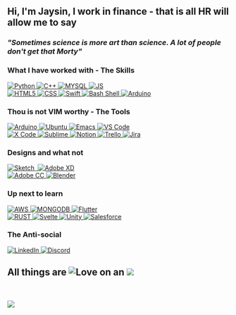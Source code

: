 <h2>Hi, I'm Jaysin, I work in finance - that is all HR will allow me to say</h2>
<h3><em>"Sometimes science is more art than science. A lot of people don't get that Morty"</em></h3>
<!--  Skills -->
<h3>What I have worked with - The Skills</h3>
<div class="column">
<a href="https://www.python.org">
<img alt="Python" src="https://img.shields.io/badge/Python-14354C?style=for-the-badge&logo=python&logoColor=white"/>
</a> <!-- Python -->
<a href="https://cplusplus.com">
<img alt="C++" src="https://img.shields.io/badge/C++-14354C?style=for-the-badge&logoColor=white"/>
</a> <!-- C++ -->
<a href="https://www.mysql.com">
<img alt="MYSQL" src="https://img.shields.io/badge/MySQL-00000F?style=for-the-badge&logo=mysql&logoColor=white"/>
</a> <!-- MYSQL -->
<a href="https://www.javascript.com">
<img alt="JS" src="https://img.shields.io/badge/JavaScript-323330?style=for-the-badge&logo=javascript&logoColor=F7DF1E"/>
</a> <!-- JS -->
</div>
<div class="column">
<a href="https://developer.mozilla.org/en-US/docs/Glossary/HTML5">
<img alt="HTML5" src="https://img.shields.io/badge/HTML5-E34F26?style=for-the-badge&logo=html5&logoColor=white"/>
</a> <!-- HTML5 -->
<a href="https://developer.mozilla.org/en-US/docs/Web/CSS">
<img alt="CSS" src="https://img.shields.io/badge/CSS-239120?&style=for-the-badge&logo=css3&logoColor=white"/>
</a> <!-- CSS -->
<a href="https://developer.apple.com/swift/">
<img alt="Swift" src="https://img.shields.io/badge/Swift-FA7343?style=for-the-badge&logo=swift&logoColor=white"/>
</a> <!-- Swift -->
<a href="https://www.tutorialspoint.com/unix/shell_scripting.htm">
<img alt="Bash Shell" src="https://img.shields.io/badge/Shell_Script-121011?style=for-the-badge&logo=gnu-bash&logoColor=white"/>
</a> <!-- Bash -->
<a href="https://www.arduino.cc">
<img alt="Arduino" src="https://img.shields.io/badge/Arduino-00979D?style=for-the-badge&logo=Arduino&logoColor=white"/>
</a> <!-- Arduino -->
</div>
<!-- Extra tools.  -->
<h3>Thou is not VIM worthy - The Tools</h3>
<div class="column">
<a href="https://www.apple.com/macos/">
<img alt="Arduino" src="https://img.shields.io/badge/mac%20os-000000?style=for-the-badge&logo=apple&logoColor=white"/>
</a> <!-- MAC OS -->
<a href="https://ubuntu.com">
<img alt="Ubuntu" src="https://img.shields.io/badge/Ubuntu-E95420?style=for-the-badge&logo=ubuntu&logoColor=white"/>
</a> <!-- Ubuntu -->
<a href="https://www.gnu.org/software/emacs/">
<img alt="Emacs" src="https://img.shields.io/badge/Emacs-%237F5AB6.svg?&style=for-the-badge&logo=gnu-emacs&logoColor=white"/>
</a> <!-- Emacs -->
<a href="https://code.visualstudio.com/">
<img alt="VS Code" src="https://img.shields.io/badge/Visual_Studio_Code-0078D4?style=for-the-badge&logo=visual%20studio%20code&logoColor=white"/>
</a> <!-- VS Code -->
</div>
<div class="column">
<a href="https://developer.apple.com/xcode/">
<img alt="X Code" src="https://img.shields.io/badge/Xcode-007ACC?style=for-the-badge&logo=Xcode&logoColor=white"/>
</a> <!-- X Code -->
<a href="https://www.sublimetext.com">
<img alt="Sublime" src="https://img.shields.io/badge/sublime_text-%23575757.svg?&style=for-the-badge&logo=sublime-text&logoColor=important"/>
</a> <!-- Sublime -->
<a href="https://www.notion.so">
<img alt="Notion" src="https://img.shields.io/badge/Notion-000000?style=for-the-badge&logo=notion&logoColor=white"/>
</a> <!-- Notion -->
<a href="https://trello.com/en">
<img alt="Trello" src="https://img.shields.io/badge/Trello-0052CC?style=for-the-badge&logo=trello&logoColor=white"/>
</a> <!-- Trello -->
<a href="https://www.atlassian.com/software/jira">
<img alt="Jira" src="https://img.shields.io/badge/Jira-0052CC?style=for-the-badge&logo=Jira&logoColor=white"/>
</a> <!-- Jira -->
</div>
<!--  Design -->
<h3>Designs and what not</h3>
<div class="column">
<a href="https://www.sketch.com">
<img alt="Sketch" src="https://img.shields.io/badge/Sketch-FFB387?style=for-the-badge&logo=sketch&logoColor=black"/>
</a> <!-- Sketch -->
<a href="https://www.figma.com">
<img alt="" src="https://img.shields.io/badge/Figma-F24E1E?style=for-the-badge&logo=figma&logoColor=white"/>
</a> <!-- Figma -->
<a href="https://www.adobe.com/products/xd.html">
<img alt="Adobe XD" src="https://img.shields.io/badge/Adobe%20XD-470137?style=for-the-badge&logo=Adobe%20XD&logoColor=#FF61F6"/>
</a> <!-- Adobe XD -->
</div>
<div class="column">
<a href="https://www.adobe.com/creativecloud.html">
<img alt="Adobe CC" src="https://img.shields.io/badge/Adobe%20Creative%20Cloud-DA1F26?style=for-the-badge&logo=Adobe%20Creative%20Cloud&logoColor=white"/>
</a> <!-- Adobe CC -->
<a href="https://www.blender.org">
<img alt="Blender" src="https://img.shields.io/badge/blender-%23F5792A.svg?style=for-the-badge&logo=blender&logoColor=white"/>
</a> <!-- Blender -->
</div>
<!-- Up next to learn -->
<h3>Up next to learn</h3>
<div class="column">
<a href="https://aws.amazon.com">
<img alt="AWS" src="https://img.shields.io/badge/Amazon_AWS-232F3E?style=for-the-badge&logo=amazon-aws&logoColor=white"/>
</a> <!-- AWS -->
<a href="https://www.mongodb.com">
<img alt="MONGODB" src="https://img.shields.io/badge/MongoDB-4EA94B?style=for-the-badge&logo=mongodb&logoColor=white"/>
</a> <!-- MONGODB -->
<a href="https://flutter.dev">
<img alt="Flutter" src="https://img.shields.io/badge/Flutter-02569B?style=for-the-badge&logo=flutter&logoColor=white"/>
</a> <!-- Flutter -->
</div>
<div class="column">
<a href="https://www.rust-lang.org">
<img alt="RUST" src="https://img.shields.io/badge/Rust-000000?style=for-the-badge&logo=rust&logoColor=white"/>
</a> <!-- RUST -->
<a href="https://svelte.dev">
<img alt="Svelte" src="https://img.shields.io/badge/Svelte-4A4A55?style=for-the-badge&logo=svelte&logoColor=FF3E00"/>
</a> <!-- Svelte -->
<a href="https://unity.com">
<img alt="Unity" src="https://img.shields.io/badge/Unity-100000?style=for-the-badge&logo=unity&logoColor=white"/>
</a> <!-- Unity -->
<a href="https://www.salesforce.com">
<img alt="Salesforce" src="https://img.shields.io/badge/Salesforce-00A1E0?style=for-the-badge&logo=Salesforce&logoColor=white"/>
</a> <!-- Salesforce -->
<!--  Social -->
<h3>The Anti-social</h3>
<div class="row">
<div class="column">
<a target="_blank" rel="noopener noreferrer" href="https://www.linkedin.com/in/jaysinlord/" target="_blank" rel="noopener noreferrer">
<img alt="LinkedIn" src="https://img.shields.io/badge/LinkedIn-0077B5?style=for-the-badge&logo=linkedin&logoColor=white"/>
</a>  <!-- LinkedIn -->
<a target="_blank" rel="noopener noreferrer" href="https://discord.com" target="_blank" rel="noopener noreferrer">
<img alt="Discord" src="https://img.shields.io/badge/Discord-7289DA?style=for-the-badge&logo=discord&logoColor=white"/>
</a>  <!-- Discord -->
</div>
</div>
<h2>All things are&nbsp;<img alt="Love" src="http://ForTheBadge.com/images/badges/built-with-love.svg"/>&nbsp;on an&nbsp;<img src="https://img.shields.io/badge/Apple-MacBook_Pro-999999?style=for-the-badge&logo=apple&logoColor=white"/></h2> <!-- Macbook -->
<!-- Love and Macbooks -->
<br><br>
<img src="https://github-readme-stats.vercel.app/api/top-langs/?username=j-lord&count_private=true&show_icons=true&theme=codeSTACKr&layout=compact"/>
<!-- All badges can be found at: https://dev.to/envoy_/150-badges-for-github-pnk#skills -->
